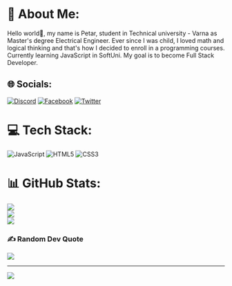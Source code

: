 # 💫 About Me:
Hello world👋, my name is Petar, student in Technical university - Varna as Master's degree Electrical Engineer. Ever since I was child, I loved math and logical thinking and that's how I decided to enroll in a programming courses. Currently learning JavaScript in SoftUni. My goal is to become Full Stack Developer.  


## 🌐 Socials:
[![Discord](https://img.shields.io/badge/Discord-%237289DA.svg?logo=discord&logoColor=white)](htttps://discord.gg/NightSentinel#7390) [![Facebook](https://img.shields.io/badge/Facebook-%231877F2.svg?logo=Facebook&logoColor=white)](https://facebook.com//profile.php?viewas=100000686899395&id=100000527390411) [![Twitter](https://img.shields.io/badge/Twitter-%231DA1F2.svg?logo=Twitter&logoColor=white)](https://twitter.com/@NightSent1nel) 

# 💻 Tech Stack:
![JavaScript](https://img.shields.io/badge/javascript-%23323330.svg?style=for-the-badge&logo=javascript&logoColor=%23F7DF1E) ![HTML5](https://img.shields.io/badge/html5-%23E34F26.svg?style=for-the-badge&logo=html5&logoColor=white) ![CSS3](https://img.shields.io/badge/css3-%231572B6.svg?style=for-the-badge&logo=css3&logoColor=white)
# 📊 GitHub Stats:
![](https://github-readme-stats.vercel.app/api?username=petarpanajotov&theme=dark&hide_border=false&include_all_commits=false&count_private=false)<br/>
![](https://github-readme-streak-stats.herokuapp.com/?user=petarpanajotov&theme=dark&hide_border=false)<br/>
![](https://github-readme-stats.vercel.app/api/top-langs/?username=petarpanajotov&theme=dark&hide_border=false&include_all_commits=false&count_private=false&layout=compact)

### ✍️ Random Dev Quote
![](https://quotes-github-readme.vercel.app/api?type=horizontal&theme=radical)

---
[![](https://visitcount.itsvg.in/api?id=petarpanajotov&icon=0&color=1)](https://visitcount.itsvg.in)

